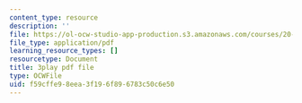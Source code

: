 ```yaml
---
content_type: resource
description: ''
file: https://ol-ocw-studio-app-production.s3.amazonaws.com/courses/20-219-becoming-the-next-bill-nye-writing-and-hosting-the-educational-show-january-iap-2015/f59cffe98eea3f196f896783c50c6e50_TXkB42FCriU.pdf
file_type: application/pdf
learning_resource_types: []
resourcetype: Document
title: 3play pdf file
type: OCWFile
uid: f59cffe9-8eea-3f19-6f89-6783c50c6e50
---
```

